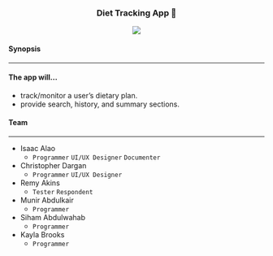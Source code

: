 <h3>
	<p align="center"> Diet Tracking App 🍇</p>
	<p align="center">
	<img src="https://img.shields.io/badge/Ready-✔-green">
	</p>
</h3>

#### Synopsis

___

#### The app will...

* track/monitor a user’s dietary plan.
* provide search, history, and summary sections.

#### Team

___

* Isaac Alao
    * `Programmer` `UI/UX Designer` `Documenter`
* Christopher Dargan
    * `Programmer` `UI/UX Designer`
* Remy Akins
    * `Tester` `Respondent`
* Munir Abdulkair
    * `Programmer`
* Siham Abdulwahab
    * `Programmer`
* Kayla Brooks
    * `Programmer`
